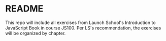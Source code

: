 # README #
This repo will include all exercises from Launch School's Introduction to JavaScript Book in course JS100.
Per LS's recommendation, the exercises will be organized by chapter.
